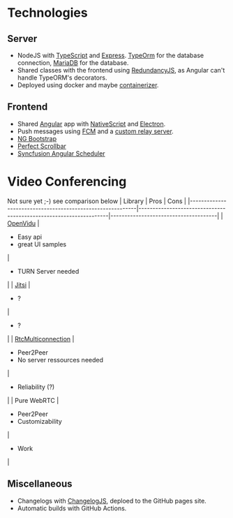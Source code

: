 # Technologies

## Server
* NodeJS with [TypeScript](https://www.typescriptlang.org/) and [Express](http://expressjs.com/). [TypeOrm](http://expressjs.com/) for the database connection, [MariaDB](https://mariadb.org/) for the database.
* Shared classes with the frontend using [RedundancyJS](https://github.com/hrueger/redundancyjs), as Angular can't handle TypeORM's decorators.
* Deployed using docker and maybe [containerizer](https://github.com/hrueger/containerizer/).


## Frontend
* Shared [Angular](https://angular.io/) app with [NativeScript](https://www.nativescript.org/) and [Electron](https://www.electronjs.org/).
* Push messages using [FCM](https://firebase.google.com/docs/cloud-messaging) and a [custom relay server](https://github.com/SchoolSquirrel/SquirrelFcmRelay).
* [NG Bootstrap](https://ng-bootstrap.github.io/#/home)
* [Perfect Scrollbar](https://github.com/mdbootstrap/perfect-scrollbar)
* [Syncfusion Angular Scheduler](https://www.syncfusion.com/angular-ui-components/angular-scheduler)


# Video Conferencing
Not sure yet ;-) see comparison below
| Library                                                   | Pros                                                              | Cons                                 |
|-----------------------------------------------------------|-------------------------------------------------------------------|--------------------------------------|
| [OpenVidu](https://openvidu.io)                           | <ul><li>Easy api</li> <li>great UI samples</li></ul>              | <ul><li>TURN Server needed</li></ul> |
| [Jitsi](https://jitsi.org)                                | <ul><li>?</li></ul>                                               | <ul><li>?</li></ul>                  |
| [RtcMulticonnection](https://www.rtcmulticonnection.org/) | <ul><li>Peer2Peer</li> <li>No server ressources needed</li></ul>  |  <ul><li>Reliability (?)</li></ul>   |
| Pure WebRTC                                               | <ul><li>Peer2Peer</li> <li>Customizability</li></ul>              | <ul><li>Work</li></ul>               |

## Miscellaneous

* Changelogs with [ChangelogJS](https://github.com/hrueger/changelogjs), deploed to the GitHub pages site.
* Automatic builds with GitHub Actions.